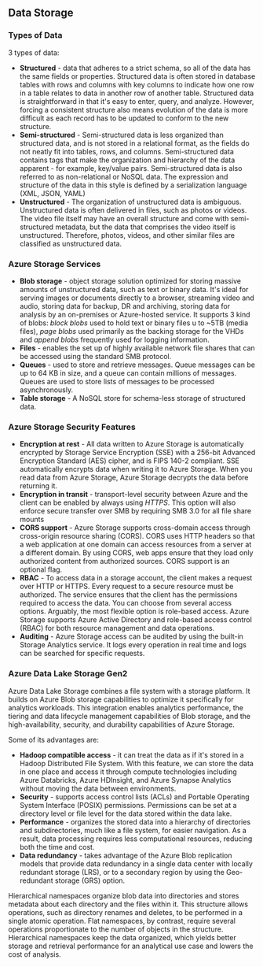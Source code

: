 ## Data Storage

### Types of Data

3 types of data:

- **Structured** - data that adheres to a strict schema, so all of the data has the same fields or properties. Structured data is often stored in database tables with rows and columns with key columns to indicate how one row in a table relates to data in another row of another table. Structured data is straightforward in that it's easy to enter, query, and analyze. However, forcing a consistent structure also means evolution of the data is more difficult as each record has to be updated to conform to the new structure.
- **Semi-structured** - Semi-structured data is less organized than structured data, and is not stored in a relational format, as the fields do not neatly fit into tables, rows, and columns. Semi-structured data contains tags that make the organization and hierarchy of the data apparent - for example, key/value pairs. Semi-structured data is also referred to as non-relational or NoSQL data. The expression and structure of the data in this style is defined by a serialization language (XML, JSON, YAML)
- **Unstructured** - The organization of unstructured data is ambiguous. Unstructured data is often delivered in files, such as photos or videos. The video file itself may have an overall structure and come with semi-structured metadata, but the data that comprises the video itself is unstructured. Therefore, photos, videos, and other similar files are classified as unstructured data.

### Azure Storage Services

- **Blob storage** - object storage solution optimized for storing massive amounts of unstructured data, such as text or binary data. It's ideal for serving images or documents directly to a browser, streaming video and audio, storing data for backup, DR and archiving, storing data for analysis by an on-premises or Azure-hosted service. It supports 3 kind of blobs: *block blobs* used to hold text or binary files u to ~5TB (media files), *page blobs* used primarily as the backing storage for the VHDs and *append blobs* frequently used for logging information.
- **Files** - enables the set up of highly available network file shares that can be accessed using the standard SMB protocol.
- **Queues** - used to store and retrieve messages. Queue messages can be up to 64 KB in size, and a queue can contain millions of messages. Queues are used to store lists of messages to be processed asynchronously.
- **Table storage** - A NoSQL store for schema-less storage of structured data.

### Azure Storage Security Features

- **Encryption at rest** - All data written to Azure Storage is automatically encrypted by Storage Service Encryption (SSE) with a 256-bit Advanced Encryption Standard (AES) cipher, and is FIPS 140-2 compliant. SSE automatically encrypts data when writing it to Azure Storage. When you read data from Azure Storage, Azure Storage decrypts the data before returning it.
- **Encryption in transit** - transport-level security between Azure and the client can be enabled by always using *HTTPS*. This option will also enforce secure transfer over SMB by requiring SMB 3.0 for all file share mounts
- **CORS support** - Azure Storage supports cross-domain access through cross-origin resource sharing (CORS). CORS uses HTTP headers so that a web application at one domain can access resources from a server at a different domain. By using CORS, web apps ensure that they load only authorized content from authorized sources. CORS support is an optional flag.
- **RBAC** - To access data in a storage account, the client makes a request over HTTP or HTTPS. Every request to a secure resource must be authorized. The service ensures that the client has the permissions required to access the data. You can choose from several access options. Arguably, the most flexible option is role-based access. Azure Storage supports Azure Active Directory and role-based access control (RBAC) for both resource management and data operations. 
- **Auditing** - Azure Storage access can be audited by using the built-in Storage Analytics service. It logs every operation in real time and logs can be searched for specific requests.

### Azure Data Lake Storage Gen2

Azure Data Lake Storage combines a file system with a storage platform. It builds on Azure Blob storage capabilities to optimize it specifically for analytics workloads. This integration enables analytics performance, the tiering and data lifecycle management capabilities of Blob storage, and the high-availability, security, and durability capabilities of Azure Storage.

Some of its advantages are:
- **Hadoop compatible access** - it can treat the data as if it's stored in a Hadoop Distributed File System. With this feature, we can store the data in one place and access it through compute technologies including Azure Databricks, Azure HDInsight, and Azure Synapse Analytics without moving the data between environments.
- **Security** - supports access control lists (ACLs) and Portable Operating System Interface (POSIX) permissions. Permissions can be set at a directory level or file level for the data stored within the data lake. 
- **Performance** - organizes the stored data into a hierarchy of directories and subdirectories, much like a file system, for easier navigation. As a result, data processing requires less computational resources, reducing both the time and cost.
- **Data redundancy** - takes advantage of the Azure Blob replication models that provide data redundancy in a single data center with locally redundant storage (LRS), or to a secondary region by using the Geo-redundant storage (GRS) option.

Hierarchical namespaces organize blob data into directories and stores metadata about each directory and the files within it. This structure allows operations, such as directory renames and deletes, to be performed in a single atomic operation. Flat namespaces, by contrast, require several operations proportionate to the number of objects in the structure. Hierarchical namespaces keep the data organized, which yields better storage and retrieval performance for an analytical use case and lowers the cost of analysis.
